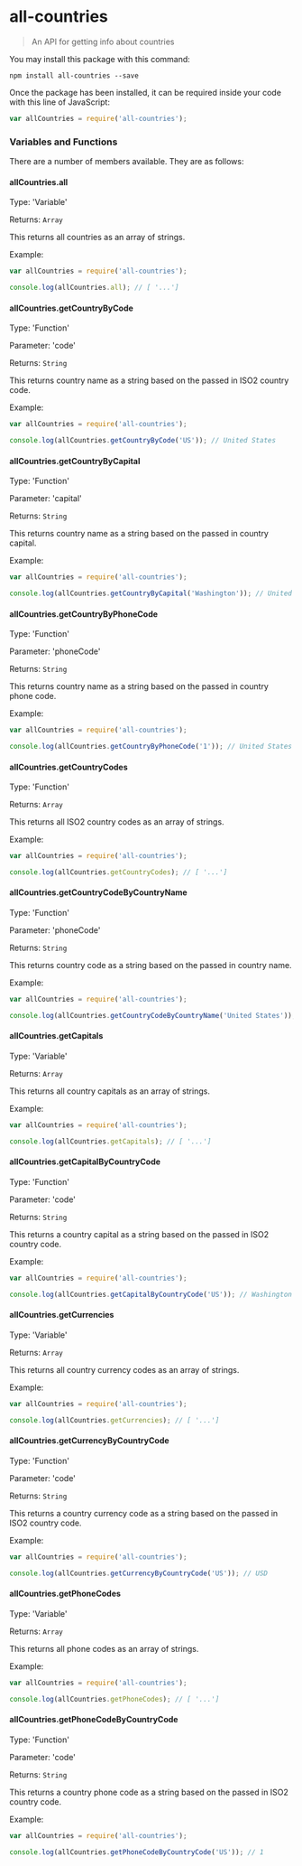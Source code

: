 # all-countries
> An API for getting info about countries

You may install this package with this command:

```shell
npm install all-countries --save
```

Once the package has been installed, it can be required inside your code with this line of JavaScript:

```js
var allCountries = require('all-countries');
```
### Variables and Functions

There are a number of members available. They are as follows:


#### allCountries.all
Type: 'Variable'

Returns: `Array`

This returns all countries as an array of strings.

Example:
```js
var allCountries = require('all-countries');

console.log(allCountries.all); // [ '...']
```

#### allCountries.getCountryByCode
Type: 'Function'

Parameter: 'code'

Returns: `String`

This returns country name as a string based on the passed in ISO2 country code.

Example:
```js
var allCountries = require('all-countries');

console.log(allCountries.getCountryByCode('US')); // United States
```

#### allCountries.getCountryByCapital
Type: 'Function'

Parameter: 'capital'

Returns: `String`

This returns country name as a string based on the passed in country capital.

Example:
```js
var allCountries = require('all-countries');

console.log(allCountries.getCountryByCapital('Washington')); // United States
```


#### allCountries.getCountryByPhoneCode
Type: 'Function'

Parameter: 'phoneCode'

Returns: `String`

This returns country name as a string based on the passed in country phone code.

Example:
```js
var allCountries = require('all-countries');

console.log(allCountries.getCountryByPhoneCode('1')); // United States
```


#### allCountries.getCountryCodes
Type: 'Function'

Returns: `Array`

This returns all  ISO2 country codes as an array of strings.

Example:
```js
var allCountries = require('all-countries');

console.log(allCountries.getCountryCodes); // [ '...']
```


#### allCountries.getCountryCodeByCountryName
Type: 'Function'

Parameter: 'phoneCode'

Returns: `String`

This returns country code as a string based on the passed in country name.

Example:
```js
var allCountries = require('all-countries');

console.log(allCountries.getCountryCodeByCountryName('United States')); // US
```


#### allCountries.getCapitals
Type: 'Variable'

Returns: `Array`

This returns all country capitals as an array of strings.

Example:
```js
var allCountries = require('all-countries');

console.log(allCountries.getCapitals); // [ '...']
```


#### allCountries.getCapitalByCountryCode
Type: 'Function'

Parameter: 'code'

Returns: `String`

This returns a country capital as a string based on the passed in ISO2 country code.

Example:
```js
var allCountries = require('all-countries');

console.log(allCountries.getCapitalByCountryCode('US')); // Washington
```


#### allCountries.getCurrencies
Type: 'Variable'

Returns: `Array`

This returns all country currency codes as an array of strings.

Example:
```js
var allCountries = require('all-countries');

console.log(allCountries.getCurrencies); // [ '...']
```


#### allCountries.getCurrencyByCountryCode
Type: 'Function'

Parameter: 'code'

Returns: `String`

This returns a country currency code as a string based on the passed in ISO2 country code.

Example:
```js
var allCountries = require('all-countries');

console.log(allCountries.getCurrencyByCountryCode('US')); // USD
```

#### allCountries.getPhoneCodes
Type: 'Variable'

Returns: `Array`

This returns all phone codes as an array of strings.

Example:
```js
var allCountries = require('all-countries');

console.log(allCountries.getPhoneCodes); // [ '...']
```


#### allCountries.getPhoneCodeByCountryCode
Type: 'Function'

Parameter: 'code'

Returns: `String`

This returns a country phone code as a string based on the passed in ISO2 country code.

Example:
```js
var allCountries = require('all-countries');

console.log(allCountries.getPhoneCodeByCountryCode('US')); // 1
```
